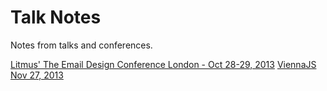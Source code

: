 Talk Notes
==========

Notes from talks and conferences.

[Litmus' The Email Design Conference London - Oct 28-29, 2013](https://github.com/karlhorky/talk-notes/blob/master/TEDC13-Litmus-London-2013-10-28.md)
[ViennaJS Nov 27, 2013](https://github.com/karlhorky/talk-notes/blob/master/ViennaJS-2013-11-27.md)
